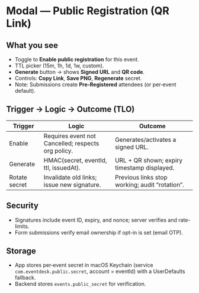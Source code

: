# Modal — Public Registration (QR Link)

## What you see
- Toggle to **Enable public registration** for this event.
- TTL picker (15m, 1h, 1d, 1w, custom).
- **Generate** button → shows **Signed URL** and **QR code**.
- Controls: **Copy Link**, **Save PNG**, **Regenerate** secret.
- Note: Submissions create **Pre‑Registered** attendees (or per‑event default).

## Trigger → Logic → Outcome (TLO)
| Trigger | Logic | Outcome |
|---|---|---|
| Enable | Requires event not Cancelled; respects org policy. | Generates/activates a signed URL. |
| Generate | HMAC(secret, eventId, ttl, issuedAt). | URL + QR shown; expiry timestamp displayed. |
| Rotate secret | Invalidate old links; issue new signature. | Previous links stop working; audit “rotation”. |

## Security
- Signatures include event ID, expiry, and nonce; server verifies and rate-limits.
- Form submissions verify email ownership if opt-in is set (email OTP).

## Storage
- App stores per‑event secret in macOS Keychain (service `com.eventdesk.public.secret`, account = eventId) with a UserDefaults fallback.
- Backend stores `events.public_secret` for verification.
